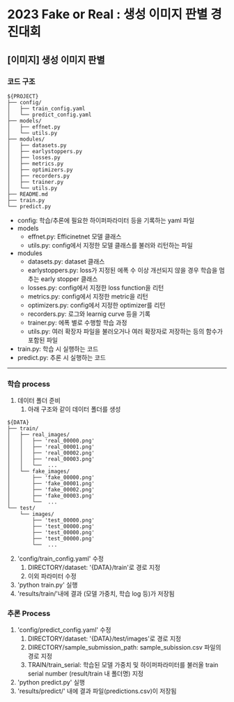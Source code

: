 # 2023 Fake or Real : 생성 이미지 판별 경진대회
## [이미지] 생성 이미지 판별

### 코드 구조

```
${PROJECT}
├── config/
│   ├── train_config.yaml
│   └── predict_config.yaml
├── models/
│   ├── effnet.py
│   └── utils.py
├── modules/
│   ├── datasets.py
│   ├── earlystoppers.py
│   ├── losses.py
│   ├── metrics.py
│   ├── optimizers.py
│   ├── recorders.py
│   ├── trainer.py
│   └── utils.py
├── README.md
├── train.py
└── predict.py
```

- config: 학습/추론에 필요한 하이퍼파라미터 등을 기록하는 yaml 파일
- models
    - effnet.py: Efficinetnet 모델 클래스
    - utils.py: config에서 지정한 모델 클래스를 불러와 리턴하는 파일
- modules
    - datasets.py: dataset 클래스
    - earlystoppers.py: loss가 지정된 에폭 수 이상 개선되지 않을 경우 학습을 멈추는 early stopper 클래스
    - losses.py: config에서 지정한 loss function을 리턴
    - metrics.py: config에서 지정한 metric을 리턴
    - optimizers.py: config에서 지정한 optimizer를 리턴
    - recorders.py: 로그와 learnig curve 등을 기록
    - trainer.py: 에폭 별로 수행할 학습 과정
    - utils.py: 여러 확장자 파일을 불러오거나 여러 확장자로 저장하는 등의 함수가 포함된 파일
- train.py: 학습 시 실행하는 코드
- predict.py: 추론 시 실행하는 코드


---

### 학습 process

1. 데이터 폴더 준비
    1. 아래 구조와 같이 데이터 폴더를 생성
```
${DATA}
├── train/
│   ├── real_images/
│   │   ├── 'real_00000.png'
│   │   ├── 'real_00001.png'
│   │   ├── 'real_00002.png'
│   │   ├── 'real_00003.png'
│   │   └──  ...
│   └── fake_images/
│       ├── 'fake_00000.png'
│       ├── 'fake_00001.png'
│       ├── 'fake_00002.png'
│       ├── 'fake_00003.png'
│       └──  ...
└── test/
    └── images/
        ├── 'test_00000.png'
        ├── 'test_00000.png'
        ├── 'test_00000.png'
        ├── 'test_00000.png'
        └──  ...
```

2. 'config/train_config.yaml' 수정
    1. DIRECTORY/dataset: '{DATA}/train'로 경로 지정
    2. 이외 파라미터 수정
3. 'python train.py' 실행
4. 'results/train/'내에 결과 (모델 가중치, 학습 log 등)가 저장됨


### 추론 Process

1. 'config/predict_config.yaml' 수정
    1. DIRECTORY/dataset: '{DATA}/test/images'로 경로 지정
    2. DIRECTORY/sample_submission_path: sample_subission.csv 파일의 경로 지정
    3. TRAIN/train_serial: 학습된 모델 가중치 및 하이퍼파라미터를 불러올 train serial number (result/train 내 폴더명) 지정
2. 'python predict.py' 실행
3. 'results/predict/' 내에 결과 파일(predictions.csv)이 저장됨
    

